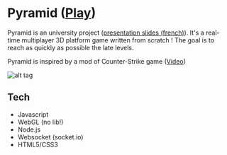 # Pyramid ([Play](http://www.bazia.net:1326/))

Pyramid is an university project ([presentation slides (french)](http://github.com/xviniette/Pyramid/blob/master/presentation_pyramid.pdf)). It's a real-time multiplayer 3D platform game written from scratch !
The goal is to reach as quickly as possible the late levels.

Pyramid is inspired by a mod of Counter-Strike game ([Video](https://www.youtube.com/watch?v=XQ-hyYrXqfk))

![alt tag](https://github.com/xviniette/Pyramid/raw/master/splash2.jpg)

## Tech
* Javascript
* WebGL (no lib!)
* Node.js
* Websocket (socket.io)
* HTML5/CSS3

